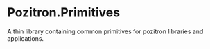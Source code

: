 # Pozitron.Primitives

A thin library containing common primitives for pozitron libraries and applications.

